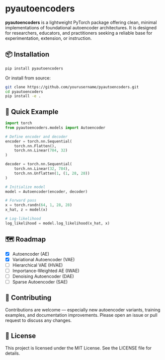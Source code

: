 # pyautoencoders

**pyautoencoders** is a lightweight PyTorch package offering clean, minimal implementations of foundational autoencoder architectures. 
It is designed for researchers, educators, and practitioners seeking a reliable base for experimentation, extension, or instruction.

## 📦 Installation

```bash
pip install pyautoencoders
```

Or install from source:
```bash
git clone https://github.com/yourusername/pyautoencoders.git
cd pyautoencoders
pip install -e .
```

## 🚀 Quick Example

```python
import torch
from pyautoencoders.models import Autoencoder

# Define encoder and decoder
encoder = torch.nn.Sequential(
    torch.nn.Flatten(),
    torch.nn.Linear(784, 32)
)

decoder = torch.nn.Sequential(
    torch.nn.Linear(32, 784),
    torch.nn.Unflatten(1, (1, 28, 28))
)

# Initialize model
model = Autoencoder(encoder, decoder)

# Forward pass
x = torch.randn(64, 1, 28, 28)
x_hat, z = model(x)

# Log-likelihood
log_likelihood = model.log_likelihood(x_hat, x)
```

## 🗺️ Roadmap
- [x] Autoencoder (AE)
- [x] Variational Autoencoder (VAE)
- [ ] Hierarchical VAE (HVAE)
- [ ] Importance-Weighted AE (IWAE)
- [ ] Denoising Autoencoder (DAE)
- [ ] Sparse Autoencoder (SAE)

## 🤝 Contributing
Contributions are welcome — especially new autoencoder variants, training examples, and documentation improvements.
Please open an issue or pull request to discuss any changes.

## 📄 License
This project is licensed under the MIT License. See the LICENSE file for details.